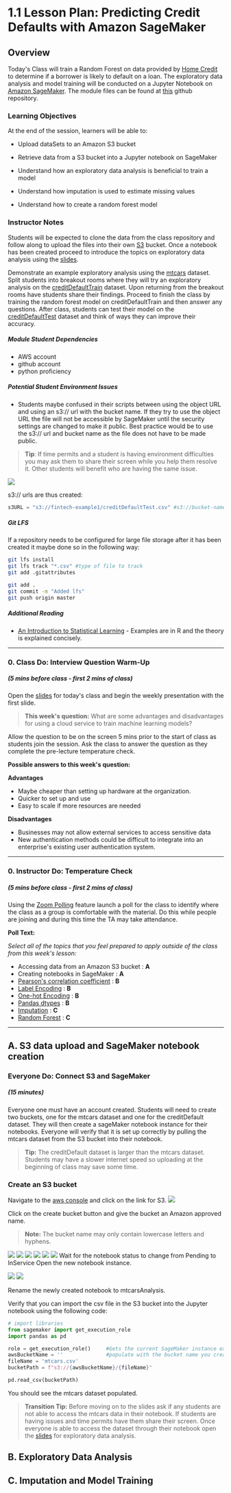 # 1.1 Lesson Plan: Predicting Credit Defaults with Amazon SageMaker

## Overview

Today's Class will train a Random Forest on data provided by [Home Credit](http://www.homecredit.net/ "Home Credit") to determine if a borrower is likely to default on a loan. The exploratory data analysis and model training will be conducted on a Jupyter Notebook on [Amazon SageMaker](https://aws.amazon.com/sagemaker/ "Amazon SageMaker provides a cloud service for machine learning."). The module files can be found at [this](https://github.com/thegrapesofwrath/finTechSageMaker "Module Github Repository") github repository. 

### Learning Objectives

At the end of the session, learners will be able to:
 
* Upload dataSets to an Amazon S3 bucket

* Retrieve data from a S3 bucket into a Jupyter notebook on SageMaker

* Understand how an exploratory data analysis is beneficial to train a model

* Understand how imputation is used to estimate missing values

* Understand how to create a random forest model

### Instructor Notes
Students will be expected to clone the data from the class repository and follow along to upload the files into their own [S3](https://aws.amazon.com/s3/ "Amazon file storage service") bucket. Once a notebook has been created proceed to introduce the topics on exploratory data analysis using the [slides](https://docs.google.com/presentation/d/1rT89zpfIj99OE-EiuRBF1ius1b4hkzULGQjJnuEGJQs/edit?usp=sharing "This week's slideshow."). 

Demonstrate an example exploratory analysis using the [mtcars](Activities/mtcars/mtcars.csv "mtcars Dataset") dataset. Split students into breakout rooms where they will try an exploratory analysis on the [creditDefaultTrain](Activities/creditDefaultData/creditDefaultTrain.csv "The credit default training data.") dataset. Upon returning from the breakout rooms have students share their findings. Proceed to finish the class by training the random forest model on creditDefaultTrain and then answer any questions. After class, students can test their model on the [creditDefaultTest](Activities/creditDefaultData/creditDefaultTest.csv) dataset and think of ways they can improve their accuracy.


##### Module Student Dependencies
* AWS account
* github account
* python proficiency
  

##### Potential Student Environment Issues
* Students maybe confused in their scripts between using the object URL and using an s3:// url with the bucket name. If they try to use the object URL the file will not be accessible by SageMaker until the security settings are changed to make it public. Best practice would be to use the s3:// url and bucket name as the file does not have to be made public. 

>**Tip**: If time permits and a student is having environment difficulties you may ask them to share their screen while you help them resolve it. Other students will benefit who are having the same issue.

![](Images/objectURL.png)

s3:// urls are thus created:
``` python
s3URL = "s3://fintech-example1/creditDefaultTest.csv" #s3://bucket-name/fileName
```

##### Git LFS
If a repository needs to be configured for large file storage after it has been created it maybe done so in the following way:
``` bash
git lfs install
git lfs track "*.csv" #type of file to track
git add .gitattributes

git add .
git commit -m "Added lfs"
git push origin master
```

##### Additional Reading
* [An Introduction to Statistical Learning](AdditionalReading/ISLRSeventhPrinting.pdf "This is a good reference and place to review some concepts for advanced students.") - Examples are in R and the theory is explained concisely.

- - -

### 0. Class Do: Interview Question Warm-Up
##### (5 mins before class - first 2 mins of class) 

Open the [slides](https://docs.google.com/presentation/d/1rT89zpfIj99OE-EiuRBF1ius1b4hkzULGQjJnuEGJQs/edit?usp=sharing "This week's slideshow.") for today's class and begin the weekly presentation with the first slide. 

>**This week's question:** What are some advantages and disadvantages for using a cloud service to train machine learning models?

Allow the question to be on the screen 5 mins prior to the start of class as students join the session. Ask the class to answer the question as they complete the pre-lecture temperature check.

**Possible answers to this week's question:**

**Advantages**
* Maybe cheaper than setting up hardware at the organization.
* Quicker to set up and use
* Easy to scale if more resources are needed

**Disadvantages**
* Businesses may not allow external services to access sensitive data
* New authentication methods could be difficult to integrate into an enterprise's existing user authentication system.

---

### 0. Instructor Do: Temperature Check 
##### (5 mins before class - first 2 mins of class)
Using the [Zoom Polling](https://support.zoom.us/hc/en-us/articles/213756303-Polling-for-Meetings  "How to setup a zoom poll.") feature launch a poll for the class to identify where the class as a group is comfortable with the material. Do this while people are joining and during this time the TA may take attendance. 

**Poll Text:**

*Select all of the topics that you feel prepared to apply outside of the class from this week's lesson:*

* Accessing data from an Amazon S3 bucket : **A**
* Creating notebooks in SageMaker : **A**
* [Pearson's correlation coefficient](https://en.wikipedia.org/wiki/Pearson_correlation_coefficient "A statistic that measures linear correlation between two variables X and Y")  : **B**
* [Label Encoding](https://scikit-learn.org/stable/modules/generated/sklearn.preprocessing.LabelEncoder.html "Scikit LabelEncoder")  : **B**
* [One-hot Encoding](https://pandas.pydata.org/pandas-docs/stable/reference/api/pandas.get_dummies.html "Pandas get_dummies")  : **B**
* [Pandas dtypes](https://pandas.pydata.org/pandas-docs/stable/reference/api/pandas.DataFrame.dtypes.html "dtypes")  : **B**
* [Imputation](https://en.wikipedia.org/wiki/Imputation_(statistics) "Replacing missing data with substituted values")  : **C**
* [Random Forest](https://towardsdatascience.com/understanding-random-forest-58381e0602d2 "Random Forest Article")  : **C**

---

## A. S3 data upload and SageMaker notebook creation
### Everyone Do: Connect S3 and SageMaker
##### (15 minutes)

Everyone one must have an account created. Students will need to create two buckets, one for the mtcars dataset and one for the creditDefault dataset. They will then create a sageMaker notebook instance for their notebooks. Everyone will verify that it is set up correctly by pulling the mtcars dataset from the S3 bucket into their notebook.

>**Tip:** The creditDefault dataset is larger than the mtcars dataset. Students may have a slower internet speed so uploading at the beginning of class may save some time.

### Create an S3 bucket



Navigate to the [aws console](https://aws.amazon.com/console/) and click on the link for S3. 
![](Images/openS3.gif)

Click on the create bucket button and give the bucket an Amazon approved name.
>**Note:** The bucket name may only contain lowercase letters and hyphens.

![](Images/createBucket.gif)
![](Images/uploadFileS3.gif)
![](Images/navigateSageMaker.gif)
![](Images/openNotebookInstances.gif)
![](Images/createNotebook1.gif)
![](Images/createNotebook2.gif)
Wait for the notebook status to change from Pending to InService
Open the new notebook instance.

![](Images/openNoteBook.gif)
![](Images/createJupyterNotebook.gif)

Rename the newly created notebook to mtcarsAnalysis.

Verify that you can import the csv file in the S3 bucket into the Jupyter notebook using the following code:
``` python
# import libraries
from sagemaker import get_execution_role                            
import pandas as pd     

role = get_execution_role()     #Gets the current SageMaker instance execution role
awsBucketName = ''              #populate with the bucket name you created
fileName = 'mtcars.csv'
bucketPath = f"s3://{awsBucketName}/{fileName}"

pd.read_csv(bucketPath)
```
You should see the mtcars dataset populated. 

>**Transition Tip:** Before moving on to the slides ask if any students are not able to access the mtcars data in their notebook. If students are having issues and time permits have them share their screen. Once everyone is able to access the dataset through their notebook open the [slides](https://docs.google.com/presentation/d/1rT89zpfIj99OE-EiuRBF1ius1b4hkzULGQjJnuEGJQs/edit?usp=sharing "This week's slideshow.") for exploratory data analysis.
## B. Exploratory Data Analysis

## C. Imputation and Model Training


